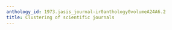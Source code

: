 ```yaml
---
anthology_id: 1973.jasis_journal-ir0anthology0volumeA24A6.2
title: Clustering of scientific journals
---
```

